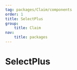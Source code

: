 ```yaml
---
tag: packages/Claim/components
order: 1
title: SelectPlus
group:
    title: Claim
nav:
    title: packages
---
```


# SelectPlus
